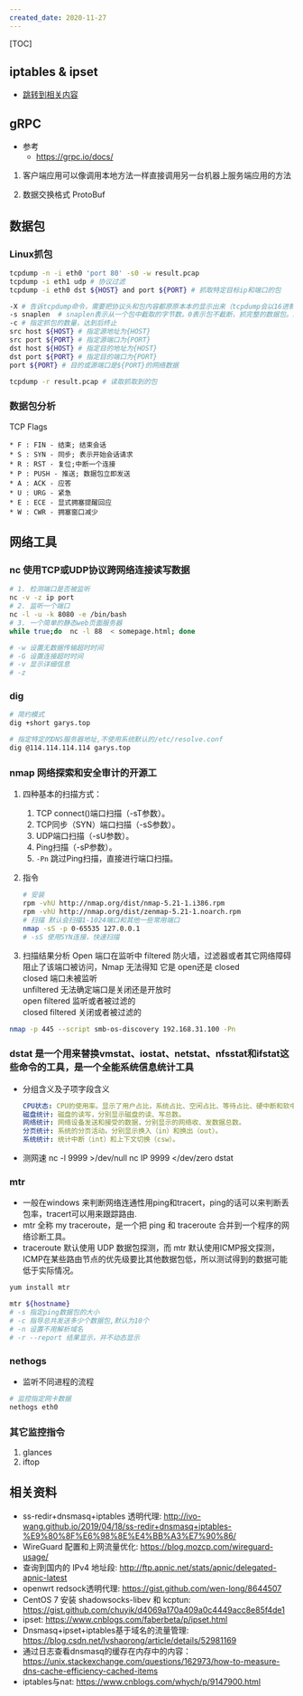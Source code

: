 ```yaml
---
created_date: 2020-11-27
---
```


[TOC]

## iptables & ipset

- [跳转到相关内容](../../secure/linux/iptables.md)

## gRPC

- 参考
  - https://grpc.io/docs/

1. 客户端应用可以像调用本地方法一样直接调用另一台机器上服务端应用的方法

2. 数据交换格式 ProtoBuf

## 数据包

### Linux抓包

```bash
tcpdump -n -i eth0 'port 80' -s0 -w result.pcap
tcpdump -i eth1 udp # 协议过滤  
tcpdump -i eth0 dst ${HOST} and port ${PORT} # 抓取特定目标ip和端口的包

-X # 告诉tcpdump命令，需要把协议头和包内容都原原本本的显示出来（tcpdump会以16进制和ASCII的形式显示），这在进行协议分析时是绝对的利器。
-s snaplen  # snaplen表示从一个包中截取的字节数。0表示包不截断，抓完整的数据包。默认的话 tcpdump 只显示部分数据包,默认68字节。
-c # 指定抓包的数量，达到后终止
src host ${HOST} # 指定源地址为{HOST}
src port ${PORT} # 指定源端口为{PORT}
dst host ${HOST} # 指定目的地址为{HOST}
dst port ${PORT} # 指定目的端口为{PORT}
port ${PORT} # 目的或源端口是${PORT}的网络数据

tcpdump -r result.pcap # 读取抓取到的包
```

### 数据包分析

TCP Flags

```
* F : FIN - 结束; 结束会话
* S : SYN - 同步; 表示开始会话请求
* R : RST - 复位;中断一个连接
* P : PUSH - 推送; 数据包立即发送
* A : ACK - 应答
* U : URG - 紧急
* E : ECE - 显式拥塞提醒回应
* W : CWR - 拥塞窗口减少
```

## 网络工具

### nc 使用TCP或UDP协议跨网络连接读写数据

```bash
# 1. 检测端口是否被监听 
nc -v -z ip port
# 2. 监听一个端口
nc -l -u -k 8080 -e /bin/bash
# 3. 一个简单的静态web页面服务器
while true;do  nc -l 88  < somepage.html; done

# -w 设置无数据传输超时时间
# -G 设置连接超时时间
# -v 显示详细信息
# -z
```

### dig

```bash
# 简约模式
dig +short garys.top

# 指定特定的DNS服务器地址,不使用系统默认的/etc/resolve.conf
dig @114.114.114.114 garys.top
```

### nmap 网络探索和安全审计的开源工

1. 四种基本的扫描方式：

   1. TCP connect()端口扫描（-sT参数）。
   2. TCP同步（SYN）端口扫描（-sS参数）。
   3. UDP端口扫描（-sU参数）。
   4. Ping扫描（-sP参数）。
   5. `-Pn` 跳过Ping扫描，直接进行端口扫描。

2. 指令

   ```bash
   # 安装
   rpm -vhU http://nmap.org/dist/nmap-5.21-1.i386.rpm
   rpm -vhU http://nmap.org/dist/zenmap-5.21-1.noarch.rpm
   # 扫描 默认会扫描1-1024端口和其他一些常用端口
   nmap -sS -p 0-65535 127.0.0.1
   # -sS 使用SYN连接，快速扫描
   ```

3. 扫描结果分析
   Open 端口在监听中
   filtered 防火墙，过滤器或者其它网络障碍阻止了该端口被访问，Nmap 无法得知 它是 open还是 closed\
   closed 端口未被监听\
   unfiltered 无法确定端口是关闭还是开放时\
   open filtered 监听或者被过滤的\
   closed filtered 关闭或者被过滤的

```sh
nmap -p 445 --script smb-os-discovery 192.168.31.100 -Pn
```

### dstat 是一个用来替换vmstat、iostat、netstat、nfsstat和ifstat这些命令的工具，是一个全能系统信息统计工具

- 分组含义及子项字段含义
  ```yaml
  CPU状态: CPU的使用率。显示了用户占比，系统占比、空闲占比、等待占比、硬中断和软中断情况。
  磁盘统计: 磁盘的读写，分别显示磁盘的读、写总数。
  网络统计: 网络设备发送和接受的数据，分别显示的网络收、发数据总数。
  分页统计: 系统的分页活动。分别显示换入（in）和换出（out）。
  系统统计: 统计中断（int）和上下文切换（csw）。
  ```
- 测网速
  nc -l 9999 >/dev/null
  nc IP 9999 \</dev/zero
  dstat

### mtr

- 一般在windows 来判断网络连通性用ping和tracert，ping的话可以来判断丢包率，tracert可以用来跟踪路由.
- mtr 全称 my traceroute，是一个把 ping 和 traceroute 合并到一个程序的网络诊断工具。
- traceroute 默认使用 UDP 数据包探测，而 mtr 默认使用ICMP报文探测，ICMP在某些路由节点的优先级要比其他数据包低，所以测试得到的数据可能低于实际情况。

```bash
yum install mtr

mtr ${hostname}
# -s 指定ping数据包的大小
# -c 指导总共发送多少个数据包,默认为10个
# -n 设置不用解析域名
# -r --report 结果显示，并不动态显示
```

### nethogs

- 监听不同进程的流程

```bash
# 监控指定网卡数据 
nethogs eth0
```

### 其它监控指令

1. glances
2. iftop

## 相关资料

- ss-redir+dnsmasq+iptables 透明代理: http://ivo-wang.github.io/2019/04/18/ss-redir+dnsmasq+iptables-%E9%80%8F%E6%98%8E%E4%BB%A3%E7%90%86/
- WireGuard 配置和上网流量优化: https://blog.mozcp.com/wireguard-usage/
- 查询到国内的 IPv4 地址段: http://ftp.apnic.net/stats/apnic/delegated-apnic-latest
- openwrt redsock透明代理: https://gist.github.com/wen-long/8644507
- CentOS 7 安装 shadowsocks-libev 和 kcptun: https://gist.github.com/chuyik/d4069a170a409a0c4449acc8e85f4de1
- ipset: https://www.cnblogs.com/faberbeta/p/ipset.html
- Dnsmasq+ipset+iptables基于域名的流量管理: https://blog.csdn.net/lvshaorong/article/details/52981169
- 通过日志查看dnsmasq的缓存在内存中的内容：https://unix.stackexchange.com/questions/162973/how-to-measure-dns-cache-efficiency-cached-items
- iptables与nat: https://www.cnblogs.com/whych/p/9147900.html
